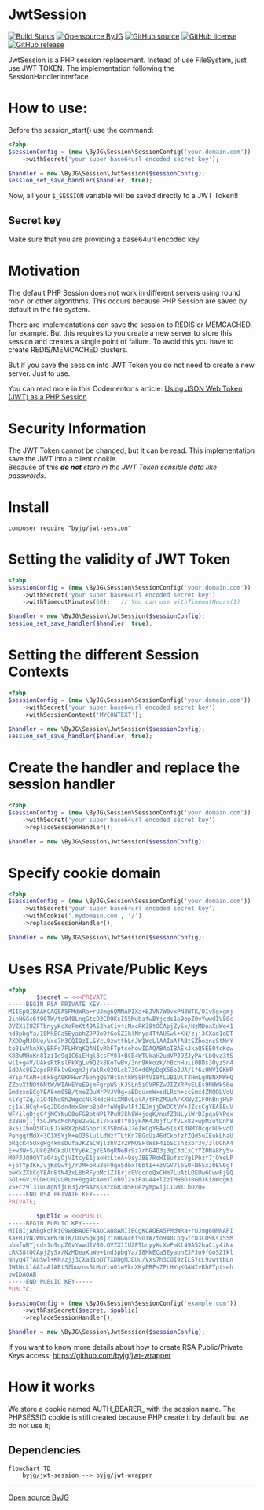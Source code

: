 # JwtSession

[![Build Status](https://github.com/byjg/jwt-session/actions/workflows/phpunit.yml/badge.svg?branch=master)](https://github.com/byjg/jwt-session/actions/workflows/phpunit.yml) 
[![Opensource ByJG](https://img.shields.io/badge/opensource-byjg-success.svg)](http://opensource.byjg.com) 
[![GitHub source](https://img.shields.io/badge/Github-source-informational?logo=github)](https://github.com/byjg/jwt-session/) 
[![GitHub license](https://img.shields.io/github/license/byjg/jwt-session.svg)](https://opensource.byjg.com/opensource/licensing.html) 
[![GitHub release](https://img.shields.io/github/release/byjg/jwt-session.svg)](https://github.com/byjg/jwt-session/releases/)

JwtSession is a PHP session replacement. Instead of use FileSystem, just use JWT TOKEN. 
The implementation following the SessionHandlerInterface.

# How to use:

Before the session_start() use the command: 

```php
<?php
$sessionConfig = (new \ByJG\Session\SessionConfig('your.domain.com'))
    ->withSecret('your super base64url encoded secret key');

$handler = new \ByJG\Session\JwtSession($sessionConfig);
session_set_save_handler($handler, true);
```

Now, all your `$_SESSION` variable will be saved directly to a JWT Token!!

## Secret key
Make sure that you are providing a base64url encoded key.
 
# Motivation

The default PHP Session does not work in different servers using round robin or other algorithms.
This occurs because PHP Session are saved by default in the file system. 

There are implementations can save the session to REDIS or MEMCACHED, for example. 
But this requires to you create a new server to store this session and creates a single point of failure. 
To avoid this you have to create REDIS/MEMCACHED clusters. 

But if you save the session into JWT Token you do not need to create a new server.
Just to use. 

You can read more in this Codementor's article: 
[Using JSON Web Token (JWT) as a PHP Session](https://www.codementor.io/byjg/using-json-web-token-jwt-as-a-php-session-axeuqbg1m)

# Security Information

The JWT Token cannot be changed, but it can be read. 
This implementation save the JWT into a client cookie.  
Because of this _**do not** store in the JWT Token sensible data like passwords_.
 
# Install

```
composer require "byjg/jwt-session"
```

 
# Setting the validity of JWT Token

```php
<?php
$sessionConfig = (new \ByJG\Session\SessionConfig('your.domain.com'))
    ->withSecret('your super base64url encoded secret key')
    ->withTimeoutMinutes(60);   // You can use withTimeoutHours(1)

$handler = new \ByJG\Session\JwtSession($sessionConfig);
session_set_save_handler($handler, true);
```

# Setting the different Session Contexts

```php
<?php
$sessionConfig = (new \ByJG\Session\SessionConfig('your.domain.com'))
    ->withSecret('your super base64url encoded secret key')
    ->withSessionContext('MYCONTEXT');

$handler = new \ByJG\Session\JwtSession($sessionConfig);
session_set_save_handler($handler, true);
```

# Create the handler and replace the session handler

```php
<?php
$sessionConfig = (new \ByJG\Session\SessionConfig('your.domain.com'))
    ->withSecret('your super base64url encoded secret key')
    ->replaceSessionHandler();

$handler = new \ByJG\Session\JwtSession($sessionConfig);
```

# Specify cookie domain 

```php
<?php
$sessionConfig = (new \ByJG\Session\SessionConfig('your.domain.com'))
    ->withSecret('your super base64url encoded secret key')
    ->withCookie('.mydomain.com', '/')
    ->replaceSessionHandler();

$handler = new \ByJG\Session\JwtSession($sessionConfig);
```

# Uses RSA Private/Public Keys

```php
<?php
        $secret = <<<PRIVATE
-----BEGIN RSA PRIVATE KEY-----
MIIEpQIBAAKCAQEA5PMdWRa+rUJmg6QMNAPIXa+BJVN7W0vxPN3WTK/OIv5gxgmj
2inHGGc6f90TW/to948LnqGtcD3CD9KsI55MubafwBYjcds1o9opZ0vYwwdIV80c
OVZX1IUZFTbnyyKcXeFmKt49A52haCiy4iNxcRK38tOCApjZySx/NzMDeaXuWe+1
nd3pbgYa/I8MkECa5EyabhZJPJo9fGoSZIklNnyq4TfAUSwl+KN/zjj3CXad1oDT
7XDDgMJDUu/Vxs7h3CQI9zILSYcL9zwttbLnJW1WcLlAAIaAfABtSZboznsStMnY
to01wVknXKyERFs7FLHYqKQANIvRhFTptsehowIDAQABAoIBAEkJkaQ5EE0fcKqw
K8BwMHxKn81zi1e9q1C6iEHgl8csFV03+BCB4WTUkaH2udVPJ9ZJyPArLbQvz3fS
wl1+g4V/UAksRtRslPkXgLvWQ2k8KoTwBv/3nn9Kkozk/h8chHuii0BDs30yzSn4
SdDAc9EZopsRhFklv9xgmJjYalRk02OLck73G+d6MpDqX56o2UA/lf6i9MV19KWP
HYip7CAN+i6k8gA0KPHwr76ehgQ6YHtSntkWS8RfVI8fLUB1UlT3HmLgUBNXMWkQ
ZZbvXtNOt6NtW/WIAHEYeE9jmFgrpW5jKJSLn5iGVPFZwJIZXRPyELEs9NHWkS6e
GmdzxnECgYEA8+m05B/tmeZOuMrPVJV9g+aBDcuxmW+sdLRch+ccSmx4ZNQOLVoU
klYgTZq/a1O4ENq0h2WgccNlRHdcH4sXMBvLalA/tFhZMUuA/KXWyZ1F0hBnjHVF
cj1alHCqh+9qJDGdn4mxSmrp8p0rfeWgBwlFtJEJmjjDWDCtVY+JZcsCgYEA8EuV
WF/ilgDjgC4jMCYNuO0oFGBbtNP17PuU3kh8W+joqK/nufZ3NLy1WrDIpqa9YPex
328Nnjljf5GJWSdMchAp82waLzl7FaaBTY0iyFAK4J0jfC/fVLx82+wpM3utDnh8
9x5iIboO5U7uEJ7k8X2p64GoprlKJSRmGAJ7eIkCgYEAw5IsXI3NMY0cqcbUHvoO
PehgqfMdX+3O1XSYjM+eO35lulLdWzfTLtKn7BGcUi46dCkofzfZQd5uIEukLhaU
bRqcK45UxgHg4kmsDufaJKZaCWjl3hVZrZPMQSFlWsF41bSCshzxbr3y/3lOGhA4
E+w3W+S/Uk0ZNGkzUltYy6kCgYEA0gRNeBr9z7rhG4O3j3qC3dCxCfYZ0Na8hy5v
M0PJJQ9QYTa04iyOjVItcyE1jaoHtLtoA+9syJBB7RoHIBufzcVg1Pbzf7jOYeLP
+jbTYp3Kk/vjKsQwfj/rJM+oRu3eF9qo5dbxT6btI++zVGV7lbEOFN6Sx30EV6gT
bwKkZXkCgYEAnEtN43xL8bRFybMc1ZJErjc0VocnoQxCHm7LuAtLOEUw6CwwFj9Q
GOl+GViVuDHUNQvURLn+6gg4tAemYlob912xIPaU44+lZzTMHBOJBGMJKi8WogKi
V5+cz9l31uuAgNfjL63jZPaAzKs8Zx6R3O5RuezympwijCIGWILbO2Q=
-----END RSA PRIVATE KEY-----
PRIVATE;

        $public = <<<PUBLIC
-----BEGIN PUBLIC KEY-----
MIIBIjANBgkqhkiG9w0BAQEFAAOCAQ8AMIIBCgKCAQEA5PMdWRa+rUJmg6QMNAPI
Xa+BJVN7W0vxPN3WTK/OIv5gxgmj2inHGGc6f90TW/to948LnqGtcD3CD9KsI55M
ubafwBYjcds1o9opZ0vYwwdIV80cOVZX1IUZFTbnyyKcXeFmKt49A52haCiy4iNx
cRK38tOCApjZySx/NzMDeaXuWe+1nd3pbgYa/I8MkECa5EyabhZJPJo9fGoSZIkl
Nnyq4TfAUSwl+KN/zjj3CXad1oDT7XDDgMJDUu/Vxs7h3CQI9zILSYcL9zwttbLn
JW1WcLlAAIaAfABtSZboznsStMnYto01wVknXKyERFs7FLHYqKQANIvRhFTptseh
owIDAQAB
-----END PUBLIC KEY-----
PUBLIC;

$sessionConfig = (new \ByJG\Session\SessionConfig('example.com'))
    ->withRsaSecret($secret, $public)
    ->replaceSessionHandler();

$handler = new \ByJG\Session\JwtSession($sessionConfig);
```

If you want to know more details about how to create RSA Public/Private Keys access:
https://github.com/byjg/jwt-wrapper 


# How it works

We store a cookie named AUTH_BEARER_<context name> with the session name. The PHPSESSID cookie is still created because
PHP create it by default but we do not use it;


## Dependencies

```mermaid  
flowchart TD  
    byjg/jwt-session --> byjg/jwt-wrapper  
```

----  
[Open source ByJG](http://opensource.byjg.com)
